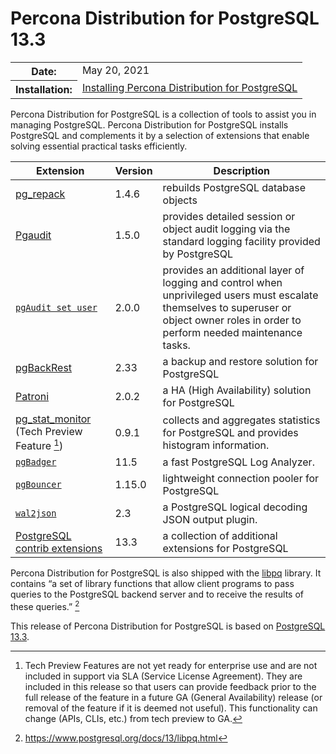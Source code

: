 # Percona Distribution for PostgreSQL 13.3

<table class="docutils field-list" frame="void" rules="none">
  <colgroup>
    <col class="field-name">
    <col class="field-body">
  </colgroup>
  <tbody valign="top">
    <tr class="field-odd field">
      <th class="field-name">Date:</th>
      <td class="field-body">May 20, 2021</td>
    </tr>
    <tr class="field-even field">
      <th class="field-name">Installation:</th>
      <td class="field-body">
        <a class="reference external" href="https://www.percona.com/doc/postgresql/13/installing.html#">Installing Percona Distribution for PostgreSQL</a></td>
    </tr>
  </tbody>
</table> 


Percona Distribution for PostgreSQL is a collection of tools to assist you in managing PostgreSQL. Percona Distribution for PostgreSQL
installs PostgreSQL and complements it by a selection of extensions that
enable solving essential practical tasks efficiently.

| Extension           | Version        | Description                  |
| ------------------- | -------------- | ---------------------------- |
| [pg_repack](https://github.com/reorg/pg_repack) | 1.4.6   | rebuilds PostgreSQL database objects           |
| [Pgaudit](https://www.pgaudit.org/)             | 1.5.0   | provides detailed session or object audit logging via the standard logging facility provided by PostgreSQL                |
|[`pgAudit set user`](https://github.com/pgaudit/set_user)| 2.0.0|  provides an additional layer of logging and control when unprivileged users must escalate themselves to superuser or object owner roles in order to perform needed maintenance tasks.|
| [pgBackRest](https://pgbackrest.org/)           | 2.33    | a backup and restore solution for PostgreSQL       |
| [Patroni](https://patroni.readthedocs.io/en/latest/) | 2.0.2 | a HA (High Availability) solution for PostgreSQL |
| [pg_stat_monitor](https://github.com/percona/pg_stat_monitor) (Tech Preview Feature [^1])                                          | 0.9.1   | collects and aggregates statistics for PostgreSQL and provides histogram information.       |
|[`pgBadger`](https://github.com/darold/pgbadger) | 11.5       | a fast PostgreSQL Log Analyzer.|
|[`pgBouncer`](https://www.pgbouncer.org/) | 1.15.0 | lightweight connection pooler for PostgreSQL|
|[`wal2json`](https://github.com/eulerto/wal2json) |2.3        | a PostgreSQL logical decoding JSON output plugin.|
| [PostgreSQL contrib extensions](https://www.postgresql.org/docs/13/contrib.html)                             | 13.3   | a collection of additional extensions for PostgreSQL |

                                                      
Percona Distribution for PostgreSQL is also shipped with the [libpq](https://www.postgresql.org/docs/13/libpq.html) library. It contains “a set of
library functions that allow client programs to pass queries to the PostgreSQL
backend server and to receive the results of these queries.” [^2]

This release of Percona Distribution for PostgreSQL is based on [PostgreSQL 13.3](https://www.postgresql.org/docs/release/13.3/).



[^1]: Tech Preview Features are not yet ready for enterprise use and are not included in support via SLA (Service License Agreement). They are included in this release so that users can provide feedback prior to the full release of the feature in a future GA (General Availability) release (or removal of the feature if it is deemed not useful). This functionality can change (APIs, CLIs, etc.) from tech preview to GA.

[^2]: https://www.postgresql.org/docs/13/libpq.html

